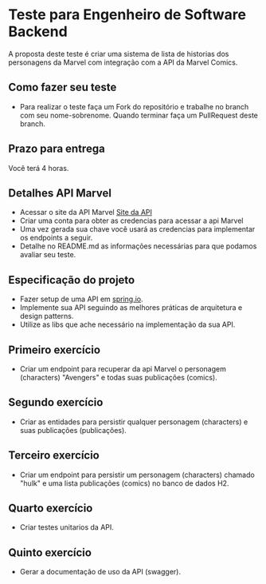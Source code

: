 # Teste para Engenheiro de Software Backend

A proposta deste teste é criar uma sistema de lista de historias dos personagens da Marvel com integração com a API da Marvel Comics. 

## Como fazer seu teste
   - Para realizar o teste faça um Fork do repositório e trabalhe no branch com seu nome-sobrenome. Quando terminar faça um PullRequest deste branch. 
 
## Prazo para entrega
  Você terá 4 horas.

## Detalhes API Marvel
  - Acessar o site da API Marvel [Site da API](https://developer.marvel.com/documentation/getting_started)
  - Criar uma conta para obter as credencias para acessar a api Marvel
  - Uma vez gerada sua chave você usará as credencias para implementar os endpoints a seguir.     
  - Detalhe no README.md as informações necessárias para que podamos avaliar seu teste.

## Especificação do projeto

  - Fazer setup de uma API em [spring.io](https://start.spring.io).
  - Implemente sua API seguindo as melhores práticas de arquitetura e design patterns.
  - Utilize as libs que ache necessário na implementação da sua API.

## Primeiro exercício  

  - Criar um endpoint para recuperar da api Marvel o personagem (characters) "Avengers" e todas suas publicações (comics).
 
## Segundo exercício
  
  - Criar as entidades para persistir qualquer personagem (characters) e suas publicações (publicações).

## Terceiro exercício
 
  - Criar um endpoint para persistir um personagem (characters) chamado "hulk" e uma lista publicações (comics) no banco de dados H2.

## Quarto exercício

  - Criar testes unitarios da API.
  
## Quinto exercício

  - Gerar a documentação de uso da API (swagger).
